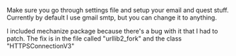 Make sure you go through settings file and setup your email and quest stuff.
Currently by default I use gmail smtp, but you can change it to anything.

I included mechanize package because there's a bug with it that I had to patch.
The fix is in the file called "urllib2_fork" and the class "HTTPSConnectionV3"
